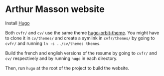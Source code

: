 # Arthur Masson website

Install [Hugo](https://gohugo.io/getting-started/quick-start/)

Both  `cvfr/` and `cv/` use the same theme [hugo-orbit-theme](https://github.com/aerohub/hugo-orbit-theme). You might have to clone it in `cv/themes/` and create a symlink in `cvfr/themes/` by going to `cvfr/` and running `ln -s ../cv/themes themes`.

Build the french and english versions of the resume by going to `cvfr/` and `cv/` respectively and by running `hugo` in each directory.

Then, run `hugo` at the root of the project to build the website.


